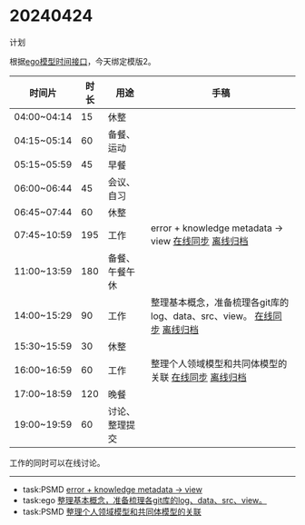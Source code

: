 # 20240424

计划  

根据[ego模型时间接口](https://gitee.com/hyg/blog/blob/master/timeflow.md)，今天绑定模版2。

| 时间片 | 时长 | 用途 | 手稿 |  
| --- | --- | --- | --- |  
| 04:00~04:14 | 15 | 休整 |  |  
| 04:15~05:14 | 60 | 备餐、运动 |  |  
| 05:15~05:59 | 45 | 早餐 |  |  
| 06:00~06:44 | 45 | 会议、自习 |  |  
| 06:45~07:44 | 60 | 休整 |  |  
| 07:45~10:59 | 195 | 工作 | error + knowledge metadata -> view  [在线同步](http://simp.ly/p/3GXNTh) [离线归档](../../draft/2024/04/20240424074500.md) |  
| 11:00~13:59 | 180 | 备餐、午餐午休 |  |  
| 14:00~15:29 | 90 | 工作 | 整理基本概念，准备梳理各git库的log、data、src、view。  [在线同步](http://simp.ly/p/lsBYG9) [离线归档](../../draft/2024/04/20240424140000.md) |  
| 15:30~15:59 | 30 | 休整 |  |  
| 16:00~16:59 | 60 | 工作 | 整理个人领域模型和共同体模型的关联  [在线同步](http://simp.ly/p/MpcbHD) [离线归档](../../draft/2024/04/20240424160000.md) |  
| 17:00~18:59 | 120 | 晚餐 |  |  
| 19:00~19:59 | 60 | 讨论、整理提交 |  |  

工作的同时可以在线讨论。


---

- task:PSMD  [error + knowledge metadata -> view](../../../draft/2024/04/20240424074500.md)
- task:ego  [整理基本概念，准备梳理各git库的log、data、src、view。](../../../draft/2024/04/20240424140000.md)
- task:PSMD  [整理个人领域模型和共同体模型的关联](../../../draft/2024/04/20240424160000.md)
